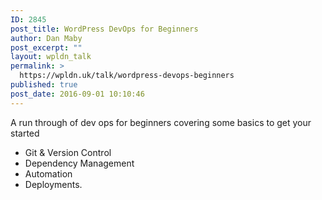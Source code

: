 ```yaml
---
ID: 2845
post_title: WordPress DevOps for Beginners
author: Dan Maby
post_excerpt: ""
layout: wpldn_talk
permalink: >
  https://wpldn.uk/talk/wordpress-devops-beginners
published: true
post_date: 2016-09-01 10:10:46
---
```

A run through of dev ops for beginners covering some basics to get your started
<ul>
 	<li>Git &amp; Version Control</li>
 	<li>Dependency Management</li>
 	<li>Automation</li>
 	<li>Deployments.</li>
</ul>
